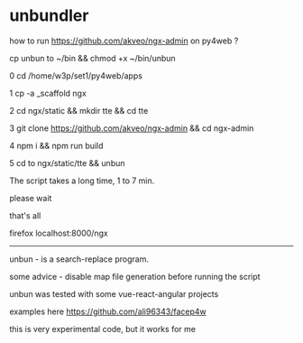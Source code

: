 # unbundler

how to run  https://github.com/akveo/ngx-admin  on py4web ?

cp unbun to ~/bin && chmod +x ~/bin/unbun 

0 cd /home/w3p/set1/py4web/apps

1 cp -a _scaffold ngx

2 cd ngx/static && mkdir tte && cd tte

3 git clone https://github.com/akveo/ngx-admin && cd ngx-admin

4 npm i && npm run build

5 cd to ngx/static/tte  && unbun

The script takes a long time, 1 to 7 min.

please wait

that's all

firefox localhost:8000/ngx

--------------------------------------------------------

unbun - is a search-replace program.

some advice - disable map file generation before running the script

unbun was tested with some vue-react-angular projects 

examples here https://github.com/ali96343/facep4w

this is very experimental code, but it works for me

